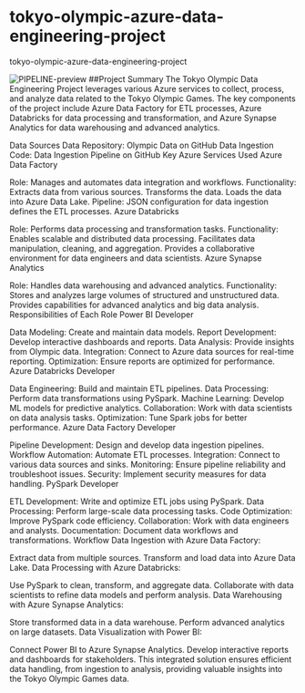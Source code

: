 # tokyo-olympic-azure-data-engineering-project
tokyo-olympic-azure-data-engineering-project

![PIPELINE-preview ](https://github.com/santoshkr23/tokyo-olympic-azure-data-engineering-project/assets/60109277/66593dd4-1412-4b06-b730-60e2a23afec1)
##Project Summary
The Tokyo Olympic Data Engineering Project leverages various Azure services to collect, process, and analyze data related to the Tokyo Olympic Games. The key components of the project include Azure Data Factory for ETL processes, Azure Databricks for data processing and transformation, and Azure Synapse Analytics for data warehousing and advanced analytics.

Data Sources
Data Repository: Olympic Data on GitHub
Data Ingestion Code: Data Ingestion Pipeline on GitHub
Key Azure Services Used
Azure Data Factory

Role: Manages and automates data integration and workflows.
Functionality:
Extracts data from various sources.
Transforms the data.
Loads the data into Azure Data Lake.
Pipeline: JSON configuration for data ingestion defines the ETL processes.
Azure Databricks

Role: Performs data processing and transformation tasks.
Functionality:
Enables scalable and distributed data processing.
Facilitates data manipulation, cleaning, and aggregation.
Provides a collaborative environment for data engineers and data scientists.
Azure Synapse Analytics

Role: Handles data warehousing and advanced analytics.
Functionality:
Stores and analyzes large volumes of structured and unstructured data.
Provides capabilities for advanced analytics and big data analysis.
Responsibilities of Each Role
Power BI Developer

Data Modeling: Create and maintain data models.
Report Development: Develop interactive dashboards and reports.
Data Analysis: Provide insights from Olympic data.
Integration: Connect to Azure data sources for real-time reporting.
Optimization: Ensure reports are optimized for performance.
Azure Databricks Developer

Data Engineering: Build and maintain ETL pipelines.
Data Processing: Perform data transformations using PySpark.
Machine Learning: Develop ML models for predictive analytics.
Collaboration: Work with data scientists on data analysis tasks.
Optimization: Tune Spark jobs for better performance.
Azure Data Factory Developer

Pipeline Development: Design and develop data ingestion pipelines.
Workflow Automation: Automate ETL processes.
Integration: Connect to various data sources and sinks.
Monitoring: Ensure pipeline reliability and troubleshoot issues.
Security: Implement security measures for data handling.
PySpark Developer

ETL Development: Write and optimize ETL jobs using PySpark.
Data Processing: Perform large-scale data processing tasks.
Code Optimization: Improve PySpark code efficiency.
Collaboration: Work with data engineers and analysts.
Documentation: Document data workflows and transformations.
Workflow
Data Ingestion with Azure Data Factory:

Extract data from multiple sources.
Transform and load data into Azure Data Lake.
Data Processing with Azure Databricks:

Use PySpark to clean, transform, and aggregate data.
Collaborate with data scientists to refine data models and perform analysis.
Data Warehousing with Azure Synapse Analytics:

Store transformed data in a data warehouse.
Perform advanced analytics on large datasets.
Data Visualization with Power BI:

Connect Power BI to Azure Synapse Analytics.
Develop interactive reports and dashboards for stakeholders.
This integrated solution ensures efficient data handling, from ingestion to analysis, providing valuable insights into the Tokyo Olympic Games data.

